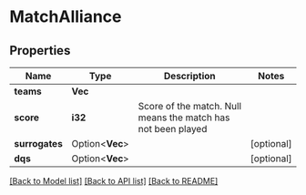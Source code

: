 # MatchAlliance

## Properties

Name | Type | Description | Notes
------------ | ------------- | ------------- | -------------
**teams** | **Vec<String>** |  | 
**score** | **i32** | Score of the match. Null means the match has not been played | 
**surrogates** | Option<**Vec<String>**> |  | [optional]
**dqs** | Option<**Vec<String>**> |  | [optional]

[[Back to Model list]](../README.md#documentation-for-models) [[Back to API list]](../README.md#documentation-for-api-endpoints) [[Back to README]](../README.md)


